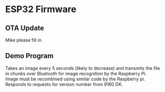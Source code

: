# ESP32 Firmware
## OTA Update
Mike please fill in.  
## Demo Program
Takes an image every 5 seconds (likely to decrease) and transmits the file in chunks over Bluetooth for image recognition by the Raspberry Pi.  
Image must be recombined using similar code by the Raspberry pi.  
Responds to requests for version number from 9160 DK.
